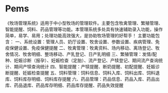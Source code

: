 # Pems
 《牧场管理系统》适用于中小型牧场的管理软件。主要包含牧禽管理、繁殖管理、智能提醒、饲料、药品管理等功能。本管理系统多处具有快速辅助录入功能，操作简单，易学、易用；处理功能高效强大，是协助牧场管理的好帮手！ 主要功能包含： 一、系统设置：管理人员、奶厅设置、牧舍设置、参数设置、疾病管理、免疫保健设置、免疫保健提醒 二、牧禽管理：牧禽资料、场内移动、离场登记、牧舍情况、牧舍明细、整场移动、产乳登记、日产乳明细 三、繁殖管理：发情/配种、妊娠诊断（报孕）、妊娠检查（定胎）、流产登记、产犊登记、期间流产查询统计、期间产犊查询统计 四、智能提醒：产犊提醒、断奶提醒、初配提醒、妊娠诊断提醒、妊娠检查提醒 五、饲料管理：饲料信息、饲料入库、饲料出库、饲料退库、饲料库存明细、饲料库存提醒 六、药品管理：药品信息、药品入库、药品出库、药品退库、药品库存明细、药品库存提醒、药品失效提醒
